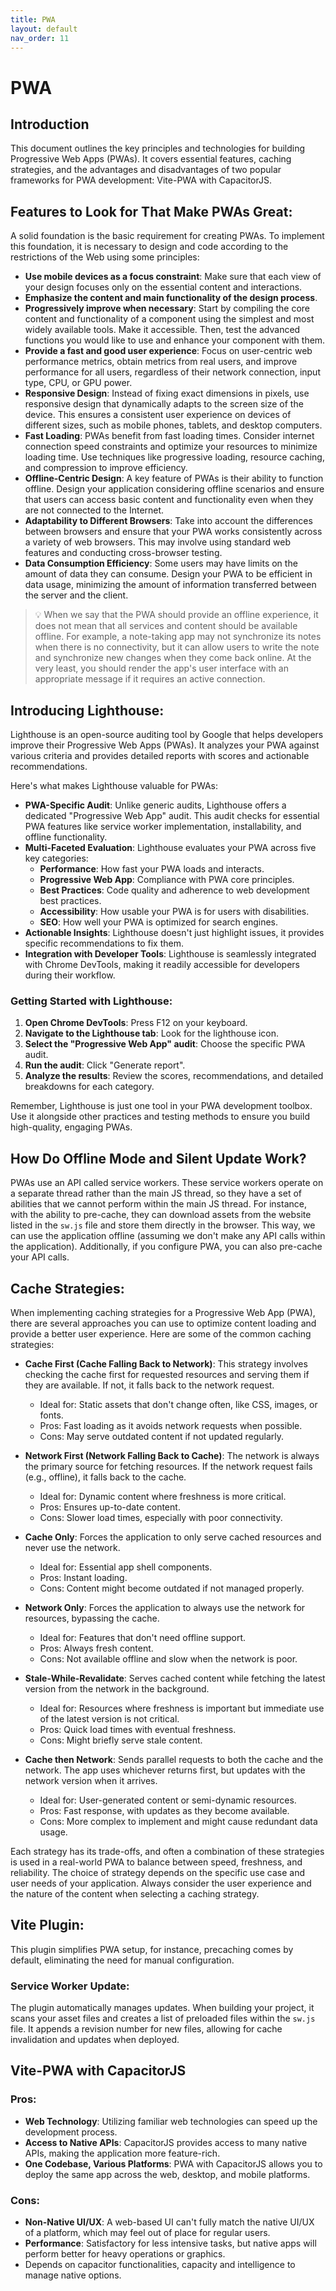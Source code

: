 ```yaml
---
title: PWA
layout: default
nav_order: 11
---
```


# PWA

## Introduction

This document outlines the key principles and technologies for building Progressive Web Apps (PWAs). It covers essential features, caching strategies, and the advantages and disadvantages of two popular frameworks for PWA development: Vite-PWA with CapacitorJS.

## Features to Look for That Make PWAs Great:

A solid foundation is the basic requirement for creating PWAs. To implement this foundation, it is necessary to design and code according to the restrictions of the Web using some principles:

- **Use mobile devices as a focus constraint**: Make sure that each view of your design focuses only on the essential content and interactions.
- **Emphasize the content and main functionality of the design process**.
- **Progressively improve when necessary**: Start by compiling the core content and functionality of a component using the simplest and most widely available tools. Make it accessible. Then, test the advanced functions you would like to use and enhance your component with them.
- **Provide a fast and good user experience**: Focus on user-centric web performance metrics, obtain metrics from real users, and improve performance for all users, regardless of their network connection, input type, CPU, or GPU power.
- **Responsive Design**: Instead of fixing exact dimensions in pixels, use responsive design that dynamically adapts to the screen size of the device. This ensures a consistent user experience on devices of different sizes, such as mobile phones, tablets, and desktop computers.
- **Fast Loading**: PWAs benefit from fast loading times. Consider internet connection speed constraints and optimize your resources to minimize loading time. Use techniques like progressive loading, resource caching, and compression to improve efficiency.
- **Offline-Centric Design**: A key feature of PWAs is their ability to function offline. Design your application considering offline scenarios and ensure that users can access basic content and functionality even when they are not connected to the Internet.
- **Adaptability to Different Browsers**: Take into account the differences between browsers and ensure that your PWA works consistently across a variety of web browsers. This may involve using standard web features and conducting cross-browser testing.
- **Data Consumption Efficiency**: Some users may have limits on the amount of data they can consume. Design your PWA to be efficient in data usage, minimizing the amount of information transferred between the server and the client.

> 💡 When we say that the PWA should provide an offline experience, it does not mean that all services and content should be available offline. For example, a note-taking app may not synchronize its notes when there is no connectivity, but it can allow users to write the note and synchronize new changes when they come back online. At the very least, you should render the app's user interface with an appropriate message if it requires an active connection.

## Introducing Lighthouse:

Lighthouse is an open-source auditing tool by Google that helps developers improve their Progressive Web Apps (PWAs). It analyzes your PWA against various criteria and provides detailed reports with scores and actionable recommendations.

Here's what makes Lighthouse valuable for PWAs:

- **PWA-Specific Audit**: Unlike generic audits, Lighthouse offers a dedicated "Progressive Web App" audit. This audit checks for essential PWA features like service worker implementation, installability, and offline functionality.
- **Multi-Faceted Evaluation**: Lighthouse evaluates your PWA across five key categories:
  - **Performance**: How fast your PWA loads and interacts.
  - **Progressive Web App**: Compliance with PWA core principles.
  - **Best Practices**: Code quality and adherence to web development best practices.
  - **Accessibility**: How usable your PWA is for users with disabilities.
  - **SEO**: How well your PWA is optimized for search engines.
- **Actionable Insights**: Lighthouse doesn't just highlight issues, it provides specific recommendations to fix them.
- **Integration with Developer Tools**: Lighthouse is seamlessly integrated with Chrome DevTools, making it readily accessible for developers during their workflow.

### Getting Started with Lighthouse:

1. **Open Chrome DevTools**: Press F12 on your keyboard.
2. **Navigate to the Lighthouse tab**: Look for the lighthouse icon.
3. **Select the "Progressive Web App" audit**: Choose the specific PWA audit.
4. **Run the audit**: Click "Generate report".
5. **Analyze the results**: Review the scores, recommendations, and detailed breakdowns for each category.

Remember, Lighthouse is just one tool in your PWA development toolbox. Use it alongside other practices and testing methods to ensure you build high-quality, engaging PWAs.

## How Do Offline Mode and Silent Update Work?

PWAs use an API called service workers. These service workers operate on a separate thread rather than the main JS thread, so they have a set of abilities that we cannot perform within the main JS thread. For instance, with the ability to pre-cache, they can download assets from the website listed in the `sw.js` file and store them directly in the browser. This way, we can use the application offline (assuming we don't make any API calls within the application). Additionally, if you configure PWA, you can also pre-cache your API calls.

## Cache Strategies:

When implementing caching strategies for a Progressive Web App (PWA), there are several approaches you can use to optimize content loading and provide a better user experience. Here are some of the common caching strategies:

- **Cache First (Cache Falling Back to Network)**: This strategy involves checking the cache first for requested resources and serving them if they are available. If not, it falls back to the network request.

  - Ideal for: Static assets that don't change often, like CSS, images, or fonts.
  - Pros: Fast loading as it avoids network requests when possible.
  - Cons: May serve outdated content if not updated regularly.

- **Network First (Network Falling Back to Cache)**: The network is always the primary source for fetching resources. If the network request fails (e.g., offline), it falls back to the cache.

  - Ideal for: Dynamic content where freshness is more critical.
  - Pros: Ensures up-to-date content.
  - Cons: Slower load times, especially with poor connectivity.

- **Cache Only**: Forces the application to only serve cached resources and never use the network.

  - Ideal for: Essential app shell components.
  - Pros: Instant loading.
  - Cons: Content might become outdated if not managed properly.

- **Network Only**: Forces the application to always use the network for resources, bypassing the cache.

  - Ideal for: Features that don't need offline support.
  - Pros: Always fresh content.
  - Cons: Not available offline and slow when the network is poor.

- **Stale-While-Revalidate**: Serves cached content while fetching the latest version from the network in the background.

  - Ideal for: Resources where freshness is important but immediate use of the latest version is not critical.
  - Pros: Quick load times with eventual freshness.
  - Cons: Might briefly serve stale content.

- **Cache then Network**: Sends parallel requests to both the cache and the network. The app uses whichever returns first, but updates with the network version when it arrives.
  - Ideal for: User-generated content or semi-dynamic resources.
  - Pros: Fast response, with updates as they become available.
  - Cons: More complex to implement and might cause redundant data usage.

Each strategy has its trade-offs, and often a combination of these strategies is used in a real-world PWA to balance between speed, freshness, and reliability. The choice of strategy depends on the specific use case and user needs of your application. Always consider the user experience and the nature of the content when selecting a caching strategy.

## Vite Plugin:

This plugin simplifies PWA setup, for instance, precaching comes by default, eliminating the need for manual configuration.

### Service Worker Update:

The plugin automatically manages updates. When building your project, it scans your asset files and creates a list of preloaded files within the `sw.js` file. It appends a revision number for new files, allowing for cache invalidation and updates when deployed.

## Vite-PWA with CapacitorJS

### Pros:

- **Web Technology**: Utilizing familiar web technologies can speed up the development process.
- **Access to Native APIs**: CapacitorJS provides access to many native APIs, making the application more feature-rich.
- **One Codebase, Various Platforms**: PWA with CapacitorJS allows you to deploy the same app across the web, desktop, and mobile platforms.

### Cons:

- **Non-Native UI/UX**: A web-based UI can't fully match the native UI/UX of a platform, which may feel out of place for regular users.
- **Performance**: Satisfactory for less intensive tasks, but native apps will perform better for heavy operations or graphics.
- Depends on capacitor functionalities, capacity and intelligence to manage native options.
